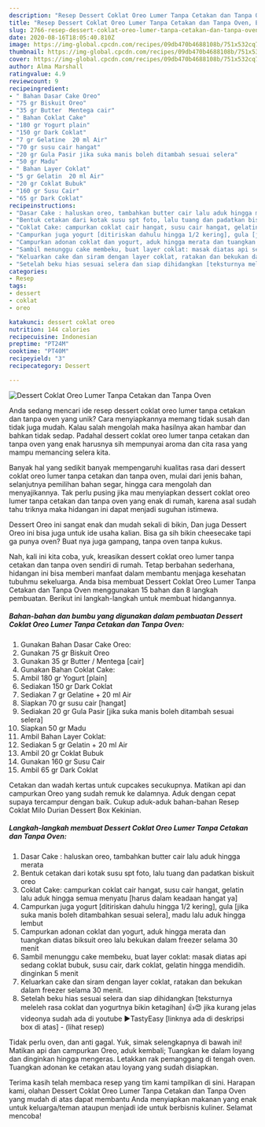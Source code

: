 ```yaml
---
description: "Resep Dessert Coklat Oreo Lumer Tanpa Cetakan dan Tanpa Oven, Enak Banget"
title: "Resep Dessert Coklat Oreo Lumer Tanpa Cetakan dan Tanpa Oven, Enak Banget"
slug: 2766-resep-dessert-coklat-oreo-lumer-tanpa-cetakan-dan-tanpa-oven-enak-banget
date: 2020-08-16T18:05:40.810Z
image: https://img-global.cpcdn.com/recipes/09db470b4688108b/751x532cq70/dessert-coklat-oreo-lumer-tanpa-cetakan-dan-tanpa-oven-foto-resep-utama.jpg
thumbnail: https://img-global.cpcdn.com/recipes/09db470b4688108b/751x532cq70/dessert-coklat-oreo-lumer-tanpa-cetakan-dan-tanpa-oven-foto-resep-utama.jpg
cover: https://img-global.cpcdn.com/recipes/09db470b4688108b/751x532cq70/dessert-coklat-oreo-lumer-tanpa-cetakan-dan-tanpa-oven-foto-resep-utama.jpg
author: Alma Marshall
ratingvalue: 4.9
reviewcount: 9
recipeingredient:
- " Bahan Dasar Cake Oreo"
- "75 gr Biskuit Oreo"
- "35 gr Butter  Mentega cair"
- " Bahan Coklat Cake"
- "180 gr Yogurt plain"
- "150 gr Dark Coklat"
- "7 gr Gelatine  20 ml Air"
- "70 gr susu cair hangat"
- "20 gr Gula Pasir jika suka manis boleh ditambah sesuai selera"
- "50 gr Madu"
- " Bahan Layer Coklat"
- "5 gr Gelatin  20 ml Air"
- "20 gr Coklat Bubuk"
- "160 gr Susu Cair"
- "65 gr Dark Coklat"
recipeinstructions:
- "Dasar Cake : haluskan oreo, tambahkan butter cair lalu aduk hingga merata"
- "Bentuk cetakan dari kotak susu spt foto, lalu tuang dan padatkan biskuit oreo"
- "Coklat Cake: campurkan coklat cair hangat, susu cair hangat, gelatin lalu aduk hingga semua menyatu [harus dalam keadaan hangat ya]"
- "Campurkan juga yogurt [ditiriskan dahulu hingga 1/2 kering], gula [jika suka manis boleh ditambahkan sesuai selera], madu lalu aduk hingga lembut"
- "Campurkan adonan coklat dan yogurt, aduk hingga merata dan tuangkan diatas biksuit oreo lalu bekukan dalam freezer selama 30 menit"
- "Sambil menunggu cake membeku, buat layer coklat: masak diatas api sedang coklat bubuk, susu cair, dark coklat, gelatin hingga mendidih. dinginkan 5 menit"
- "Keluarkan cake dan siram dengan layer coklat, ratakan dan bekukan dalam freezer selama 30 menit."
- "Setelah beku hias sesuai selera dan siap dihidangkan [teksturnya meleleh rasa coklat dan yogurtnya bikin ketagihan] 👍😍 jika kurang jelas videonya sudah ada di youtube ▶️TastyEasy [linknya ada di deskripsi box di atas]             (lihat resep)"
categories:
- Resep
tags:
- dessert
- coklat
- oreo

katakunci: dessert coklat oreo 
nutrition: 144 calories
recipecuisine: Indonesian
preptime: "PT24M"
cooktime: "PT40M"
recipeyield: "3"
recipecategory: Dessert

---
```



![Dessert Coklat Oreo Lumer Tanpa Cetakan dan Tanpa Oven](https://img-global.cpcdn.com/recipes/09db470b4688108b/751x532cq70/dessert-coklat-oreo-lumer-tanpa-cetakan-dan-tanpa-oven-foto-resep-utama.jpg)

Anda sedang mencari ide resep dessert coklat oreo lumer tanpa cetakan dan tanpa oven yang unik? Cara menyiapkannya memang tidak susah dan tidak juga mudah. Kalau salah mengolah maka hasilnya akan hambar dan bahkan tidak sedap. Padahal dessert coklat oreo lumer tanpa cetakan dan tanpa oven yang enak harusnya sih mempunyai aroma dan cita rasa yang mampu memancing selera kita.

Banyak hal yang sedikit banyak mempengaruhi kualitas rasa dari dessert coklat oreo lumer tanpa cetakan dan tanpa oven, mulai dari jenis bahan, selanjutnya pemilihan bahan segar, hingga cara mengolah dan menyajikannya. Tak perlu pusing jika mau menyiapkan dessert coklat oreo lumer tanpa cetakan dan tanpa oven yang enak di rumah, karena asal sudah tahu triknya maka hidangan ini dapat menjadi suguhan istimewa.

Dessert Oreo ini sangat enak dan mudah sekali di bikin, Dan juga Dessert Oreo ini bisa juga untuk ide usaha kalian. Bisa ga sih bikin cheesecake tapi ga punya oven? Buat nya juga gampang, tanpa oven tanpa kukus.


Nah, kali ini kita coba, yuk, kreasikan dessert coklat oreo lumer tanpa cetakan dan tanpa oven sendiri di rumah. Tetap berbahan sederhana, hidangan ini bisa memberi manfaat dalam membantu menjaga kesehatan tubuhmu sekeluarga. Anda bisa membuat Dessert Coklat Oreo Lumer Tanpa Cetakan dan Tanpa Oven menggunakan 15 bahan dan 8 langkah pembuatan. Berikut ini langkah-langkah untuk membuat hidangannya.

<!--inarticleads1-->

##### Bahan-bahan dan bumbu yang digunakan dalam pembuatan Dessert Coklat Oreo Lumer Tanpa Cetakan dan Tanpa Oven:

1. Gunakan  Bahan Dasar Cake Oreo:
1. Gunakan 75 gr Biskuit Oreo
1. Gunakan 35 gr Butter / Mentega [cair]
1. Gunakan  Bahan Coklat Cake:
1. Ambil 180 gr Yogurt [plain]
1. Sediakan 150 gr Dark Coklat
1. Sediakan 7 gr Gelatine + 20 ml Air
1. Siapkan 70 gr susu cair [hangat]
1. Sediakan 20 gr Gula Pasir [jika suka manis boleh ditambah sesuai selera]
1. Siapkan 50 gr Madu
1. Ambil  Bahan Layer Coklat:
1. Sediakan 5 gr Gelatin + 20 ml Air
1. Ambil 20 gr Coklat Bubuk
1. Gunakan 160 gr Susu Cair
1. Ambil 65 gr Dark Coklat


Cetakan dan wadah kertas untuk cupcakes secukupnya. Matikan api dan campurkan Oreo yang sudah remuk ke dalamnya. Aduk dengan cepat supaya tercampur dengan baik. Cukup aduk-aduk bahan-bahan Resep Coklat Milo Durian Dessert Box Kekinian. 

<!--inarticleads2-->

##### Langkah-langkah membuat Dessert Coklat Oreo Lumer Tanpa Cetakan dan Tanpa Oven:

1. Dasar Cake : haluskan oreo, tambahkan butter cair lalu aduk hingga merata
1. Bentuk cetakan dari kotak susu spt foto, lalu tuang dan padatkan biskuit oreo
1. Coklat Cake: campurkan coklat cair hangat, susu cair hangat, gelatin lalu aduk hingga semua menyatu [harus dalam keadaan hangat ya]
1. Campurkan juga yogurt [ditiriskan dahulu hingga 1/2 kering], gula [jika suka manis boleh ditambahkan sesuai selera], madu lalu aduk hingga lembut
1. Campurkan adonan coklat dan yogurt, aduk hingga merata dan tuangkan diatas biksuit oreo lalu bekukan dalam freezer selama 30 menit
1. Sambil menunggu cake membeku, buat layer coklat: masak diatas api sedang coklat bubuk, susu cair, dark coklat, gelatin hingga mendidih. dinginkan 5 menit
1. Keluarkan cake dan siram dengan layer coklat, ratakan dan bekukan dalam freezer selama 30 menit.
1. Setelah beku hias sesuai selera dan siap dihidangkan [teksturnya meleleh rasa coklat dan yogurtnya bikin ketagihan] 👍😍 jika kurang jelas videonya sudah ada di youtube ▶️TastyEasy [linknya ada di deskripsi box di atas] -             (lihat resep)


Tidak perlu oven, dan anti gagal. Yuk, simak selengkapnya di bawah ini! Matikan api dan campurkan Oreo, aduk kembali; Tuangkan ke dalam loyang dan dinginkan hingga mengeras. Letakkan rak pemanggang di tengah oven. Tuangkan adonan ke cetakan atau loyang yang sudah disiapkan. 

Terima kasih telah membaca resep yang tim kami tampilkan di sini. Harapan kami, olahan Dessert Coklat Oreo Lumer Tanpa Cetakan dan Tanpa Oven yang mudah di atas dapat membantu Anda menyiapkan makanan yang enak untuk keluarga/teman ataupun menjadi ide untuk berbisnis kuliner. Selamat mencoba!
